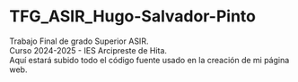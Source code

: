 # TFG_ASIR_Hugo-Salvador-Pinto
Trabajo Final de grado Superior ASIR.
<br>
Curso 2024-2025 - IES Arcipreste de Hita.
<br>
Aquí estará subido todo el código fuente usado en la creación de mi página web.
